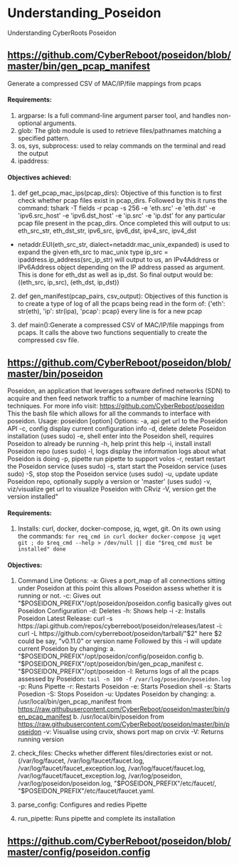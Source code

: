 # Understanding_Poseidon
Understanding CyberRoots Poseidon
## https://github.com/CyberReboot/poseidon/blob/master/bin/gen_pcap_manifest
Generate a compressed CSV of MAC/IP/file mappings from pcaps
#### Requirements:
1. argparse: Is a full command-line argument parser tool, and handles non-optional arguments.
2. glob:     The glob module is used to retrieve files/pathnames matching a specified pattern.
3. os, sys, subprocess: used to relay commands on the terminal and read the output
4. ipaddress:
#### Objectives achieved:
1. def get_pcap_mac_ips(pcap_dirs): Objective of this function is to first check whether pcap files exist in pcap_dirs. Followed by this it runs the command: tshark -T fields -r pcap -s 256 -e 'eth.src' -e 'eth.dst' -e 'ipv6.src_host' -e 'ipv6.dst_host' -e 'ip.src' -e 'ip.dst' for any particular pcap file present in the pcap_dirs.
Once completed this will output to us: eth_src_str, eth_dst_str, ipv6_src, ipv6_dst, ipv4_src, ipv4_dst
* netaddr.EUI(eth_src_str, dialect=netaddr.mac_unix_expanded) is used to expand the given eth_src to mac_unix type
ip_src = ipaddress.ip_address(src_ip_str) will output to us, an IPv4Address or IPv6Address object depending on the IP address passed as argument.
This is done for eth_dst as well as ip_dst.
So final output would be: ((eth_src, ip_src), (eth_dst, ip_dst))

2. def gen_manifest(pcap_pairs, csv_output): Objectives of this function is to create a type of log of all the pcaps being read in the form of: {'eth': str(eth), 'ip': str(ipa), 'pcap': pcap} every line is for a new pcap

3. def main():Generate a compressed CSV of MAC/IP/file mappings from pcaps. It calls the above two functions sequentially to create the compressed csv file.

## https://github.com/CyberReboot/poseidon/blob/master/bin/poseidon
Poseidon, an application that leverages software defined networks (SDN) to acquire and then feed network traffic to a number of machine learning techniques. For more info visit: https://github.com/CyberReboot/poseidon
This the bash file which allows for all the commands to interface with poseidon.
Usage: poseidon [option]
Options:
    -a,  api           get url to the Poseidon API
    -c,  config        display current configuration info
    -d,  delete        delete Poseidon installation (uses sudo)
    -e,  shell         enter into the Poseidon shell, requires Poseidon to already be running
    -h,  help          print this help
    -i,  install       install Poseidon repo (uses sudo)
    -l,  logs          display the information logs about what Poseidon is doing
    -p,  pipette       run pipette to support volos
    -r,  restart       restart the Poseidon service (uses sudo)
    -s,  start         start the Poseidon service (uses sudo)
    -S,  stop          stop the Poseidon service (uses sudo)
    -u,  update        update Poseidon repo, optionally supply a version or 'master' (uses sudo)
    -v,  viz/visualize get url to visualize Poseidon with CRviz
    -V,  version       get the version installed"
#### Requirements:
1. Installs: curl, docker, docker-compose, jq, wget, git. On its own using the commands:
`
for req_cmd in curl docker docker-compose jq wget git ; do
            $req_cmd --help > /dev/null || die "$req_cmd must be installed"
    done
`
#### Objectives:
1. Command Line Options:
-a: Gives a port_map of all connections sitting under Poseidon at this point this allows Poseidon assess whether it is running or not.
-c: Gives out "$POSEIDON_PREFIX"/opt/poseidon/poseidon.config basically gives out Poseidon Configuration
-d: Deletes
-h: Shows help
-i -z: Installs Poseidon Latest Release: curl -s https://api.github.com/repos/cyberreboot/poseidon/releases/latest
-i: curl -L https://github.com/cyberreboot/poseidon/tarball/"$2" here $2 could be say, "v0.11.0" or version name
Followed by this -i will update current Poseidon by changing:
a. "$POSEIDON_PREFIX"/opt/poseidon/config/poseidon.config
b. "$POSEIDON_PREFIX"/opt/poseidon/bin/gen_pcap_manifest
c. "$POSEIDON_PREFIX"/opt/poseidon
-l: Returns logs of all the pcaps assessed by Poseidon: `tail -n 100 -f /var/log/poseidon/poseidon.log`
-p: Runs Pipette
-r: Restarts Poseidon
-e: Starts Posedion shell
-s: Starts Posedion
-S: Stops Poseidon
-u: Updates Poseidon by changing:
a. /usr/local/bin/gen_pcap_manifest from https://raw.githubusercontent.com/CyberReboot/poseidon/master/bin/gen_pcap_manifest
b. /usr/local/bin/poseidon from https://raw.githubusercontent.com/CyberReboot/poseidon/master/bin/poseidon
-v: Visualise using crvix, shows port map on crvix 
-V: Returns running version

2. check_files:
Checks whether different files/directories exist or not. (/var/log/faucet, /var/log/faucet/faucet.log, /var/log/faucet/faucet_exception.log, /var/log/faucet/faucet.log, /var/log/faucet/faucet_exception.log, /var/log/poseidon, /var/log/poseidon/poseidon.log, "$POSEIDON_PREFIX"/etc/faucet/, "$POSEIDON_PREFIX"/etc/faucet/faucet.yaml.

3. parse_config:
Configures and redies Pipette

4. run_pipette:
Runs pipette and complete its installation

## https://github.com/CyberReboot/poseidon/blob/master/config/poseidon.config


